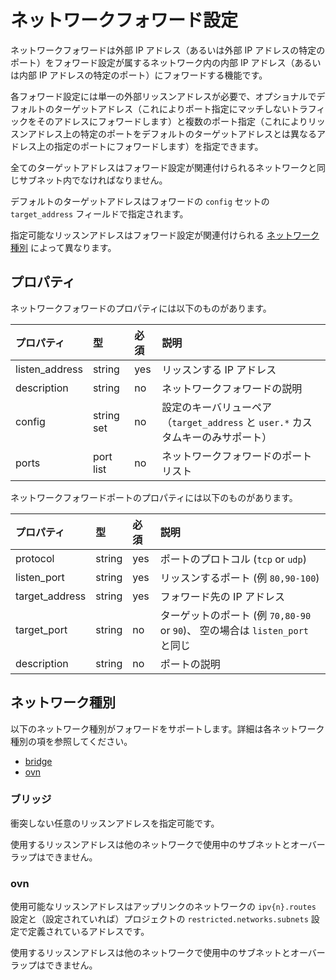 # ネットワークフォワード設定

ネットワークフォワードは外部 IP アドレス（あるいは外部 IP アドレスの特定のポート）をフォワード設定が属するネットワーク内の内部 IP アドレス（あるいは内部 IP アドレスの特定のポート）にフォワードする機能です。

各フォワード設定には単一の外部リッスンアドレスが必要で、オプショナルでデフォルトのターゲットアドレス（これによりポート指定にマッチしないトラフィックをそのアドレスにフォワードします）と複数のポート指定（これによりリッスンアドレス上の特定のポートをデフォルトのターゲットアドレスとは異なるアドレス上の指定のポートにフォワードします）を指定できます。

全てのターゲットアドレスはフォワード設定が関連付けられるネットワークと同じサブネット内でなければなりません。

デフォルトのターゲットアドレスはフォワードの `config` セットの `target_address` フィールドで指定されます。

指定可能なリッスンアドレスはフォワード設定が関連付けられる [ネットワーク種別](#network-types) によって異なります。

## プロパティ
ネットワークフォワードのプロパティには以下のものがあります。

プロパティ | 型 | 必須 | 説明
:--              | :--        | :--      | :--
listen\_address  | string     | yes      | リッスンする IP アドレス
description      | string     | no       | ネットワークフォワードの説明
config           | string set | no       | 設定のキーバリューペア（`target_address` と `user.*` カスタムキーのみサポート）
ports            | port list  | no       | ネットワークフォワードのポートリスト

ネットワークフォワードポートのプロパティには以下のものがあります。

プロパティ | 型 | 必須 | 説明
:--               | :--        | :--      | :--
protocol          | string     | yes      | ポートのプロトコル (`tcp` or `udp`)
listen\_port      | string     | yes      | リッスンするポート (例 `80,90-100`)
target\_address   | string     | yes      | フォワード先の IP アドレス
target\_port      | string     | no       | ターゲットのポート (例 `70,80-90` or `90`)、 空の場合は `listen_port` と同じ
description       | string     | no       | ポートの説明

## ネットワーク種別

以下のネットワーク種別がフォワードをサポートします。詳細は各ネットワーク種別の項を参照してください。

 - [bridge](#network-bridge)
 - [ovn](#network-ovn)


### ブリッジ

衝突しない任意のリッスンアドレスを指定可能です。

使用するリッスンアドレスは他のネットワークで使用中のサブネットとオーバーラップはできません。

### ovn

使用可能なリッスンアドレスはアップリンクのネットワークの `ipv{n}.routes` 設定と（設定されていれば）プロジェクトの `restricted.networks.subnets` 設定で定義されているアドレスです。

使用するリッスンアドレスは他のネットワークで使用中のサブネットとオーバーラップはできません。
